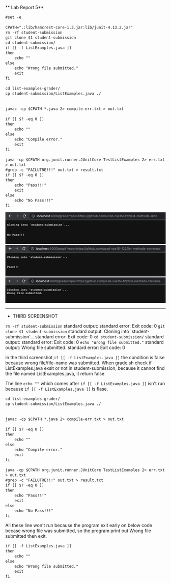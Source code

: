 ** Lab Report 5**
```
#set -e

CPATH=".:lib/hamcrest-core-1.3.jar:lib/junit-4.13.2.jar"
rm -rf student-submission
git clone $1 student-submission
cd student-submission/
if [[ -f ListExamples.java ]]
then 
    echo ""
else
    echo "Wrong file submitted."
    exit
fi

cd list-examples-grader/
cp student-submission/ListExamples.java ./


javac -cp $CPATH *.java 2> compile-err.txt > out.txt

if [[ $? -eq 0 ]]
then 
    echo ""
else 
    echo "Compile error."
    exit
fi

java -cp $CPATH org.junit.runner.JUnitCore TestListExamples 2> err.txt > out.txt
#grep -c "FAILUTRE!!!" out.txt > result.txt
if [[ $? -eq 0 ]]
then 
    echo "Pass!!!"
    exit
else 
    echo "No Pass!!!"
fi

```
![image](image/lab5-1.png)
![image](image/lab5-2.png)
![image](image/lab5-3.png)

---
* THIRD SCREENSHOT


`rm -rf student-submission`        standard output:                                           standard error:       Exit code: 0
`git clone $1 student-submission`  standard output: Cloning into 'student-submission'...      standard error:       Exit code: 0
`cd student-submission/`           standard output:                                           standard error:       Exit code: 0
`echo "Wrong file submitted."`     standard output: Wrong file submitted.                     standard error:       Exit code: 0


In the third screenshot,`if [[ -f ListExamples.java ]]` the condition is false because wrong file/file-name was submitted. When grade.sh check if ListExamples.java exsit or not in student-submission, because it cannot find the file named ListExamples.java, it return false.


The line `echo ""` which comes after `if [[ -f ListExamples.java ]]` isn't run because `if [[ -f ListExamples.java ]]` is flase.
```
cd list-examples-grader/
cp student-submission/ListExamples.java ./


javac -cp $CPATH *.java 2> compile-err.txt > out.txt

if [[ $? -eq 0 ]]
then 
    echo ""
else 
    echo "Compile error."
    exit
fi

java -cp $CPATH org.junit.runner.JUnitCore TestListExamples 2> err.txt > out.txt
#grep -c "FAILUTRE!!!" out.txt > result.txt
if [[ $? -eq 0 ]]
then 
    echo "Pass!!!"
    exit
else 
    echo "No Pass!!!"
fi
```
All these line won't run because the program exit early on below code becase wrong file was submitted, so the program print out Wrong file submitted then exit.
```
if [[ -f ListExamples.java ]]
then 
    echo ""
else
    echo "Wrong file submitted."
    exit
fi
```
